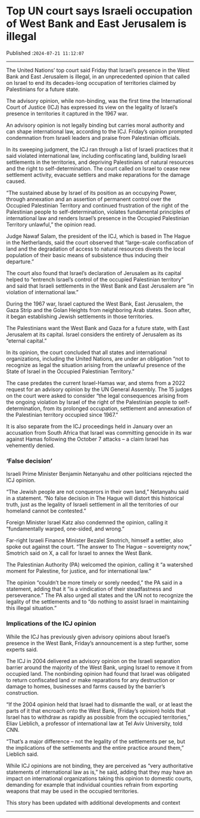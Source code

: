 # Top UN court says Israeli occupation of West Bank and East Jerusalem is illegal

Published :`2024-07-21 11:12:07`

---

The United Nations’ top court said Friday that Israel’s presence in the West Bank and East Jerusalem is illegal, in an unprecedented opinion that called on Israel to end its decades-long occupation of territories claimed by Palestinians for a future state.

The advisory opinion, while non-binding, was the first time the International Court of Justice (ICJ) has expressed its view on the legality of Israel’s presence in territories it captured in the 1967 war.

An advisory opinion is not legally binding but carries moral authority and can shape international law, according to the ICJ. Friday’s opinion prompted condemnation from Israeli leaders and praise from Palestinian officials.

In its sweeping judgment, the ICJ ran through a list of Israeli practices that it said violated international law, including confiscating land, building Israeli settlements in the territories, and depriving Palestinians of natural resources and the right to self-determination. The court called on Israel to cease new settlement activity, evacuate settlers and make reparations for the damage caused.

“The sustained abuse by Israel of its position as an occupying Power, through annexation and an assertion of permanent control over the Occupied Palestinian Territory and continued frustration of the right of the Palestinian people to self-determination, violates fundamental principles of international law and renders Israel’s presence in the Occupied Palestinian Territory unlawful,” the opinion read.

Judge Nawaf Salam, the president of the ICJ, which is based in The Hague in the Netherlands, said the court observed that “large-scale confiscation of land and the degradation of access to natural resources divests the local population of their basic means of subsistence thus inducing their departure.”

The court also found that Israel’s declaration of Jerusalem as its capital helped to “entrench Israel’s control of the occupied Palestinian territory” and said that Israeli settlements in the West Bank and East Jerusalem are “in violation of international law.”

During the 1967 war, Israel captured the West Bank, East Jerusalem, the Gaza Strip and the Golan Heights from neighboring Arab states. Soon after, it began establishing Jewish settlements in those territories.

The Palestinians want the West Bank and Gaza for a future state, with East Jerusalem at its capital. Israel considers the entirety of Jerusalem as its “eternal capital.”

In its opinion, the court concluded that all states and international organizations, including the United Nations, are under an obligation “not to recognize as legal the situation arising from the unlawful presence of the State of Israel in the Occupied Palestinian Territory.”

The case predates the current Israel-Hamas war, and stems from a 2022 request for an advisory opinion by the UN General Assembly. The 15 judges on the court were asked to consider “the legal consequences arising from the ongoing violation by Israel of the right of the Palestinian people to self-determination, from its prolonged occupation, settlement and annexation of the Palestinian territory occupied since 1967.”

It is also separate from the ICJ proceedings held in January over an accusation from South Africa that Israel was committing genocide in its war against Hamas following the October 7 attacks – a claim Israel has vehemently denied.

### ‘False decision’

Israeli Prime Minister Benjamin Netanyahu and other politicians rejected the ICJ opinion.

“The Jewish people are not conquerors in their own land,” Netanyahu said in a statement. “No false decision in The Hague will distort this historical truth, just as the legality of Israeli settlement in all the territories of our homeland cannot be contested.”

Foreign Minister Israel Katz also condemned the opinion, calling it “fundamentally warped, one-sided, and wrong.”

Far-right Israeli Finance Minister Bezalel Smotrich, himself a settler, also spoke out against the court. “The answer to The Hague – sovereignty now,” Smotrich said on X, a call for Israel to annex the West Bank.

The Palestinian Authority (PA) welcomed the opinion, calling it “a watershed moment for Palestine, for justice, and for international law.”

The opinion “couldn’t be more timely or sorely needed,” the PA said in a statement, adding that it “is a vindication of their steadfastness and perseverance.” The PA also urged all states and the UN not to recognize the legality of the settlements and to “do nothing to assist Israel in maintaining this illegal situation.”

### Implications of the ICJ opinion

While the ICJ has previously given advisory opinions about Israel’s presence in the West Bank, Friday’s announcement is a step further, some experts said.

The ICJ in 2004 delivered an advisory opinion on the Israeli separation barrier around the majority of the West Bank, urging Israel to remove it from occupied land. The nonbinding opinion had found that Israel was obligated to return confiscated land or make reparations for any destruction or damage to homes, businesses and farms caused by the barrier’s construction.

“If the 2004 opinion held that Israel had to dismantle the wall, or at least the parts of it that encroach onto the West Bank, (Friday’s opinion) holds that Israel has to withdraw as rapidly as possible from the occupied territories,” Eliav Lieblich, a professor of international law at Tel Aviv University, told CNN.

“That’s a major difference – not the legality of the settlements per se, but the implications of the settlements and the entire practice around them,” Lieblich said.

While ICJ opinions are not binding, they are perceived as “very authoritative statements of international law as is,” he said, adding that they may have an impact on international organizations taking this opinion to domestic courts, demanding for example that individual counties refrain from exporting weapons that may be used in the occupied territories.

This story has been updated with additional developments and context

---

